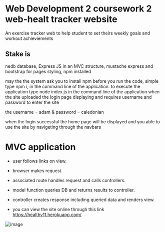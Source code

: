 # Web Development 2 coursework 2 web-healt tracker website 
An exercise tracker web to help student to set theirs weekly goals and workout achieviements

## Stake is
nedb database, Express JS in an MVC structure, mustache express and bootstrap for pages styling, npm installed


may the the system ask you to install npm before you run the code, simple type npm i, in the command line of the application.
to execute the application type node index.js in the command line of the application 
when the site uploaded the login page displaying and requires username and password to enter the site

the username = adam &
password = caledonian

when the login successful the home page will be displayed and you able to use the site by navigeting through the navbars

# MVC application 
- user follows links on view.
- browser makes request.
- associated route handles request and calls controllers.
- model function queries DB and returns results to controller.
- controller creates response including queried data and renders view.


- you can view the site online through this link
https://healthy11.herokuapp.com/


![image](https://user-images.githubusercontent.com/73762898/117603480-1bae3f80-b14b-11eb-9de9-927bbd1b1d91.png)
